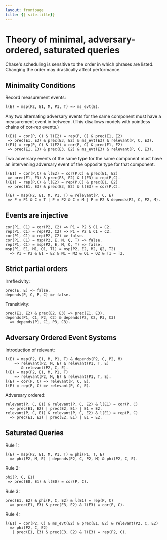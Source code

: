 ```yaml
---
layout: frontpage
title: {{ site.title}}
---
```


# Theory of minimal, adversary-ordered, saturated queries

Chase's scheduling is sensitive to the order in which phrases are
listed. Changing the order may drastically affect performance. 


## Minimality Conditions

Record measurement events:
```
l(E) = msp(P2, E1, M, P1, T) => ms_evt(E).
```
Any two alternating adversary events for the same component must have a
measurement event in between. (This disallows models with pointless chains of
cor-rep events.)
```
l(E1) = cor(P, C) & l(E2) = rep(P, C) & prec(E1, E2)
 => prec(E1, E3) & prec(E3, E2) & ms_evt(E3) & relevant(P, C, E3).
l(E1) = rep(P, C) & l(E2) = cor(P, C) & prec(E1, E2)
 => prec(E1, E3) & prec(E3, E2) & ms_evt(E3) & relevant(P, C, E3).
```

Two adversary events of the same type for the same component must have an
intervening adversary event of the opposite type for that component.
```
l(E1) = cor(P,C) & l(E2) = cor(P,C) & prec(E1, E2)
 => prec(E1, E3) & prec(E3, E2) & l(E3) = rep(P,C).
l(E1) = rep(P,C) & l(E2) = rep(P,C) & prec(E1, E2)
 => prec(E1, E3) & prec(E3, E2) & l(E3) = cor(P,C).

l(E) = msp(P2, E1, M, P1, T) & relevant(P, C, E)
 => P = P1 & C = T | P = P2 & C = M | P = P2 & depends(P2, C, P2, M).
```


## Events are injective

```
cor(P1, C1) = cor(P2, C2) => P1 = P2 & C1 = C2.
rep(P1, C1) = rep(P2, C2) => P1 = P2 & C1 = C2.
cor(P1, C1) = rep(P2, C2) => false.
cor(P1, C1) = msp(P2, E, M, Q, T) => false.
rep(P1, C1) = msp(P2, E, M, Q, T) => false.
msp(P1, E1, M1, Q1, T1) = msp(P2, E2, M2, Q2, T2)
  => P1 = P2 & E1 = E2 & M1 = M2 & Q1 = Q2 & T1 = T2.
```


## Strict partial orders


Irreflexivity:
```
prec(E, E) => false.
depends(P, C, P, C) => false.
```
Transitivity:
```
prec(E1, E2) & prec(E2, E3) => prec(E1, E3).
depends(P1, C1, P2, C2) & depends(P2, C2, P3, C3)
  => depends(P1, C1, P3, C3).
```

## Adversary Ordered Event Systems 

Introduction of relevant:
```
l(E) = msp(P2, E1, M, P1, T) & depends(P2, C, P2, M)
	=> relevant(P2, M, E) & relevant(P1, T, E)
	   & relevant(P2, C, E).
l(E) = msp(P2, E1, M, P1, T)
	=> relevant(P2, M, E) & relevant(P1, T, E).
l(E) = cor(P, C) => relevant(P, C, E).
l(E) = rep(P, C) => relevant(P, C, E).
```
Adversary ordered:
```
relevant(P, C, E1) & relevant(P, C, E2) & l(E1) = cor(P, C)
  => prec(E1, E2) | prec(E2, E1) | E1 = E2.
relevant(P, C, E1) & relevant(P, C, E2) & l(E1) = rep(P, C)
  => prec(E1, E2) | prec(E2, E1) | E1 = E2.
```

## Saturated Queries 

Rule 1:
```
l(E) = msp(P2, E1, M, P1, T) & phi(P1, T, E)
  => phi(P2, M, E) | depends(P2, C, P2, M) & phi(P2, C, E).
```
Rule 2:
```
phi(P, C, E1)
 => prec(E0, E1) & l(E0) = cor(P, C).
```
Rule 3:
```
prec(E1, E2) & phi(P, C, E2) & l(E1) = rep(P, C)
  => prec(E1, E3) & prec(E3, E2) & l(E3) = cor(P, C).
```
Rule 4:
```
l(E1) = cor(P2, C) & ms_evt(E2) & prec(E1, E2) & relevant(P2, C, E2)
  => phi(P2, C, E2)
   | prec(E1, E3) & prec(E3, E2) & l(E3) = rep(P2, C).
```
